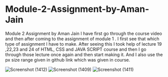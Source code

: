 # Module-2-Assignment-by-Aman-Jain
Module 2 Assignment by Aman Jain
I have first go through the course video and then after coming to the assignment of module 1 .
I first see that which type of assignment I have to make. After seeing this I took help of lecture 19 ,22,23 and 24 of HTML, CSS and JAVA SCRIPT course and then I go through those lecture once again and then start making it.
And I also use the px size range given in github link which was given in course.

![Screenshot (1412)](https://user-images.githubusercontent.com/104033983/199792893-fbeec0b9-9de1-4046-9715-a0959f72b890.png)
![Screenshot (1409)](https://user-images.githubusercontent.com/104033983/199793037-7ed86902-543e-44d6-ab3e-50c7a27ea607.png)
![Screenshot (1411)](https://user-images.githubusercontent.com/104033983/199793059-d04538a6-9590-454f-a776-c98ada422d1a.png)

